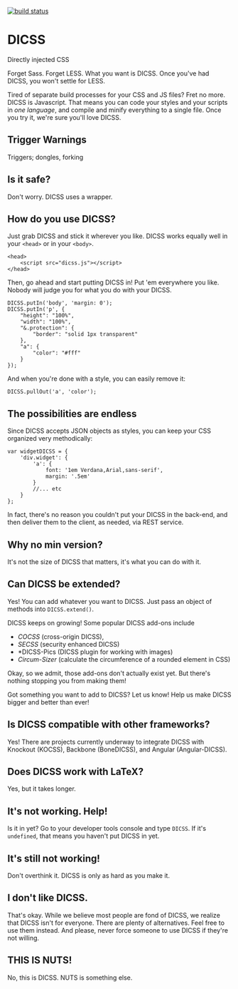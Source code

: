 [![build status][travis-image]][travis-url]

# DICSS
Directly injected CSS

Forget Sass. Forget LESS. What you want is DICSS. Once you've had DICSS, you won't settle for LESS.

Tired of separate build processes for your CSS and JS files? Fret no more. DICSS is Javascript. That means you can code your styles and your scripts in _one language_, and compile and minify everything to a single file. Once you try it, we're sure you'll love DICSS.

## Trigger Warnings
Triggers; dongles, forking

## Is it safe?
Don't worry. DICSS uses a wrapper.

## How do you use DICSS?
Just grab DICSS and stick it wherever you like. DICSS works equally well in your `<head>` or in your `<body>`.

```
<head>
    <script src="dicss.js"></script>
</head>
```

Then, go ahead and start putting DICSS in! Put 'em everywhere you like. Nobody will judge you for what you do with your DICSS.

```
DICSS.putIn('body', 'margin: 0');
DICSS.putIn('p', {
    "height": "100%",
    "width": "100%",
    "&.protection": {
        "border": "solid 1px transparent"
    },
    "a": {
        "color": "#fff"
    }
});
```

And when you're done with a style, you can easily remove it:

```
DICSS.pullOut('a', 'color');
```

## The possibilities are endless
Since DICSS accepts JSON objects as styles, you can keep your CSS organized very methodically:

```
var widgetDICSS = {
	'div.widget': {
		'a': {
			font: '1em Verdana,Arial,sans-serif',
			margin: '.5em'
		}
		//... etc
	}
};
```

In fact, there's no reason you couldn't put your DICSS in the back-end, and then deliver them to the client, as needed, via REST service.

## Why no min version?
It's not the size of DICSS that matters, it's what you can do with it.

## Can DICSS be extended?
Yes! You can add whatever you want to DICSS. Just pass an object of methods into `DICSS.extend()`.

DICSS keeps on growing! Some popular DICSS add-ons include

* *COCSS* (cross-origin DICSS),
* *SECSS* (security enhanced DICSS)
* *DICSS-Pics (DICSS plugin for working with images)
* *Circum-Sizer* (calculate the circumference of a rounded element in CSS)

Okay, so we admit, those add-ons don't actually exist yet. But there's nothing stopping you from making them!

Got something you want to add to DICSS? Let us know! Help us make DICSS bigger and better than ever!


## Is DICSS compatible with other frameworks?
Yes! There are projects currently underway to integrate DICSS with Knockout (KOCSS), Backbone (BoneDICSS), and Angular (Angular-DICSS).

## Does DICSS work with LaTeX?
Yes, but it takes longer.

## It's not working. Help!
Is it in yet? Go to your developer tools console and type `DICSS`. If it's `undefined`, that means you haven't put DICSS in yet. 

## It's still not working!
Don't overthink it. DICSS is only as hard as you make it.

## I don't like DICSS.
That's okay. While we believe most people are fond of DICSS, we realize that DICSS isn't for everyone. There are plenty of alternatives. Feel free to use them instead. And please, never force someone to use DICSS if they're not willing.

## THIS IS NUTS!
No, this is DICSS. NUTS is something else.


[travis-image]: https://img.shields.io/travis/letsgetrandy/DICSS/master.svg?style=flat-square
[travis-url]: https://travis-ci.org/letsgetrandy/DICSS
